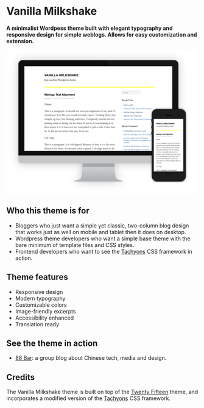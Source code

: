 # Vanilla Milkshake

**A minimalist Wordpess theme built with elegant typography and responsive design for simple weblogs. Allows for easy customization and extension.**

![Screenshot of Vanilla Milkshake theme on desktop and mobile](screenshot.png)

## Who this theme is for

- Bloggers who just want a simple yet classic, two-column blog design that works just as well on mobile and tablet then it does on desktop.
- Wordpress theme developers who want a simple base theme with the bare minimum of template files and CSS styles.
- Frontend developers who want to see the [Tachyons](https://github.com/mrmrs/tachyons/) CSS framework in action.

## Theme features

- Responsive design
- Modern typography
- Customizable colors
- Image-friendly excerpts
- Accessibility enhanced
- Translation ready

## See the theme in action

- [88 Bar](http://88-bar.com/): a group blog about Chinese tech, media and design.

## Credits

The Vanilla Milkshake theme is built on top of the [Twenty Fifteen](https://github.com/WordPress/WordPress/tree/master/wp-content/themes/twentyfifteen) theme, and incorporates a modified version of the [Tachyons](https://github.com/mrmrs/tachyons/) CSS framework.